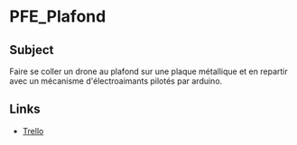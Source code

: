 # PFE_Plafond

## Subject

Faire se coller un drone au plafond sur une plaque métallique et en repartir avec un mécanisme d'électroaimants pilotés par arduino.

## Links

- [Trello](https://trello.com/b/fwUn0QRH/pfeplafonnage)

